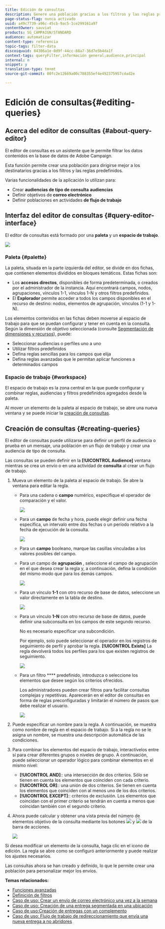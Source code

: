 ```yaml
---
title: Edición de consultas
description: Genere una población gracias a los filtros y las reglas predefinidos.
page-status-flag: nunca activado
uuid: a49c7739-a96c-45cb-9ac5-1ce299161a97
contentOwner: sauviat
products: SG_CAMPAIGN/STANDARD
audience: automatizar
content-type: referencia
topic-tags: filter-data
discoiquuid: 84306a1e-0d9f-44cc-88a7-36d7e5b4da1f
context-tags: queryFilter,información general;audience,principal
internal: n
snippet: y
translation-type: tm+mt
source-git-commit: 00fc2e12669a00c788355ef4e492375957cdad2e

---
```



# Edición de consultas{#editing-queries}

## Acerca del editor de consultas {#about-query-editor}

El editor de consultas es un asistente que le permite filtrar los datos contenidos en la base de datos de Adobe Campaign.

Esta función permite crear una población para dirigirse mejor a los destinatarios gracias a los filtros y las reglas predefinidos.

Varias funcionalidades de la aplicación lo utilizan para:

* Crear **audiencias de tipo de consulta** **audiencias**
* Definir objetivos de **correo electrónico**
* Definir poblaciones en actividades **de flujo de trabajo**

## Interfaz del editor de consultas {#query-editor-interface}

El editor de consultas está formado por una **paleta** y un **espacio de trabajo**.

![](assets/query_editor_overview.png)

### Paleta {#palette}

La paleta, situada en la parte izquierda del editor, se divide en dos fichas, que contienen elementos divididos en bloques temáticos. Estas fichas son:

* Los **accesos directos**, disponibles de forma predeterminada, o creados por el administrador de la instancia. Aquí encontrará campos, nodos, agrupaciones, vínculos 1-1, vínculos 1-N y otros filtros predefinidos.
* El **Explorador** permite acceder a todos los campos disponibles en el recurso de destino: nodos, elementos de agrupación, vínculos (1-1 y 1-N).

Los elementos contenidos en las fichas deben moverse al espacio de trabajo para que se puedan configurar y tener en cuenta en la consulta. Según la dimensión de objetivo seleccionada (consulte [Segmentación de dimensiones y recursos](../../automating/using/query.md#targeting-dimensions-and-resources)), puede:

* Seleccionar audiencias o perfiles uno a uno
* Utilizar filtros predefinidos
* Defina reglas sencillas para los campos que elija
* Defina reglas avanzadas que le permitan aplicar funciones a determinados campos

### Espacio de trabajo {#workspace}

El espacio de trabajo es la zona central en la que puede configurar y combinar reglas, audiencias y filtros predefinidos agregados desde la paleta.

Al mover un elemento de la paleta al espacio de trabajo, se abre una nueva ventana y se puede iniciar la [creación de consultas](#creating-queries).

## Creación de consultas {#creating-queries}

El editor de consultas puede utilizarse para definir un perfil de audiencia o prueba en un mensaje, una población en un flujo de trabajo y crear una audiencia de tipo de consulta.

Las consultas se pueden definir en la **[!UICONTROL Audience]** ventana mientras se crea un envío o en una actividad de **consulta** al crear un flujo de trabajo.

1. Mueva un elemento de la paleta al espacio de trabajo. Se abre la ventana para editar la regla.

   * Para una cadena o **campo** numérico, especifique el operador de comparación y el valor.

      ![](assets/query_editor_audience_definition2.png)

   * Para un **campo** de fecha y hora, puede elegir definir una fecha específica, un intervalo entre dos fechas o un período relativo a la fecha de ejecución de la consulta.

      ![](assets/query_editor_date_field.png)

   * Para un **campo** booleano, marque las casillas vinculadas a los valores posibles del campo.
   * Para un campo de **agrupación** , seleccione el campo de agrupación en el que desea crear la regla y, a continuación, defina la condición del mismo modo que para los demás campos.

      ![](assets/query_editor_audience_definition4.png)

   * Para un vínculo **1-1** con otro recurso de base de datos, seleccione un valor directamente en la tabla de destino.

      ![](assets/query_editor_audience_definition5.png)

   * Para un vínculo **1-N** con otro recurso de base de datos, puede definir una subconsulta en los campos de este segundo recurso.

      No es necesario especificar una subcondición.

      Por ejemplo, solo puede seleccionar el operador en los registros de seguimiento de perfil y aprobar la regla. **[!UICONTROL Exists]** La regla devolverá todos los perfiles para los que existen registros de seguimiento.

      ![](assets/query_editor_audience_definition6.png)

   * Para un filtro **** predefinido, introduzca o seleccione los elementos que desee según los criterios ofrecidos.

      Los administradores pueden crear filtros para facilitar consultas complejas y repetitivas. Aparecerán en el editor de consultas en forma de reglas preconfiguradas y limitarán el número de pasos que debe realizar el usuario.

      ![](assets/query-editor_filter_email-audience_filter.png)

1. Puede especificar un nombre para la regla. A continuación, se muestra como nombre de regla en el espacio de trabajo. Si a la regla no se le asigna un nombre, se muestra una descripción automática de las condiciones.
1. Para combinar los elementos del espacio de trabajo, interactívelos entre sí para crear diferentes grupos o niveles de grupo. A continuación, puede seleccionar un operador lógico para combinar elementos en el mismo nivel:

   * **[!UICONTROL AND]**:: una intersección de dos criterios. Sólo se tienen en cuenta los elementos que coinciden con cada criterio.
   * **[!UICONTROL OR]**:: una unión de dos criterios. Se tienen en cuenta los elementos que coinciden con al menos uno de los dos criterios.
   * **[!UICONTROL EXCEPT]**:: criterios de exclusión. Los elementos que coincidan con el primer criterio se tendrán en cuenta a menos que coincidan también con el segundo criterio.

1. Ahora puede calcular y obtener una vista previa del número de elementos objetivo de la consulta mediante los botones ![](assets/count.png) y ![](assets/preview.png) de la barra de acciones.

   ![](assets/query_editor_combining_rules.png)

Si desea modificar un elemento de la consulta, haga clic en el icono de edición. La regla se abre como se configuró anteriormente y puede realizar los ajustes necesarios.

Las consultas ahora se han creado y definido, lo que le permite crear una población para personalizar mejor los envíos.

**Temas relacionados:**

* [Funciones avanzadas](../../automating/using/advanced-expression-editing.md)
* [Definición de filtros](../../developing/using/configuring-filter-definition.md)
* [Caso de uso: Crear un envío de correo electrónico una vez a la semana](../../automating/using/workflow-weekly-offer.md)
* [Caso de uso: Creación de una entrega segmentada en una ubicación](../../automating/using/workflow-segmentation-location.md)
* [Caso de uso:Creación de entregas con un complemento](../../automating/using/workflow-created-query-with-complement.md)
* [Caso de uso: Flujo de trabajo de redireccionamiento que envía una nueva entrega a no abridores](../../automating/using/workflow-cross-channel-retargeting.md)
